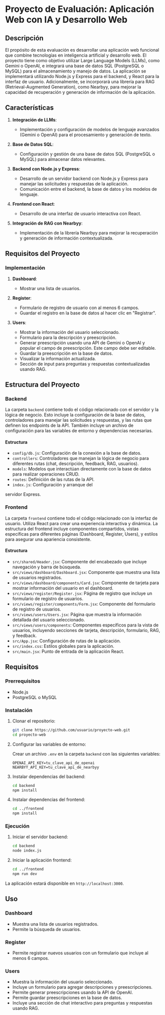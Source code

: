 # Proyecto de Evaluación: Aplicación Web con IA y Desarrollo Web

## Descripción

El propósito de esta evaluación es desarrollar una aplicación web funcional que combine tecnologías en inteligencia artificial y desarrollo web. El proyecto tiene como objetivo utilizar Large Language Models (LLMs), como Gemini o OpenAI, e integrará una base de datos SQL (PostgreSQL o MySQL) para el almacenamiento y manejo de datos. La aplicación se implementará utilizando Node.js y Express para el backend, y React para la interfaz de usuario. Adicionalmente, se incorporará una librería para RAG (Retrieval-Augmented Generation), como Nearbyy, para mejorar la capacidad de recuperación y generación de información de la aplicación.

## Características

1. **Integración de LLMs**:
    - Implementación y configuración de modelos de lenguaje avanzados (Gemini o OpenAI) para el procesamiento y generación de texto.

2. **Base de Datos SQL**:
    - Configuración y gestión de una base de datos SQL (PostgreSQL o MySQL) para almacenar datos relevantes.

3. **Backend con Node.js y Express**:
    - Desarrollo de un servidor backend con Node.js y Express para manejar las solicitudes y respuestas de la aplicación.
    - Comunicación entre el backend, la base de datos y los modelos de lenguaje.

4. **Frontend con React**:
    - Desarrollo de una interfaz de usuario interactiva con React.

5. **Integración de RAG con Nearbyy**:
    - Implementación de la librería Nearbyy para mejorar la recuperación y generación de información contextualizada.

## Requisitos del Proyecto

### Implementación

1. **Dashboard**:
    - Mostrar una lista de usuarios.

2. **Register**:
    - Formulario de registro de usuario con al menos 6 campos.
    - Guardar el registro en la base de datos al hacer clic en "Registrar".

3. **Users**:
    - Mostrar la información del usuario seleccionado.
    - Formulario para la descripción y preescripción.
    - Generar preescripción usando una API de Gemini o OpenAI y popular el campo de preescripción. Este campo debe ser editable.
    - Guardar la preescripción en la base de datos.
    - Visualizar la información actualizada.
    - Sección de input para preguntas y respuestas contextualizadas usando RAG.

## Estructura del Proyecto

### Backend

La carpeta `backend` contiene todo el código relacionado con el servidor y la lógica de negocio. Esto incluye la configuración de la base de datos, controladores para manejar las solicitudes y respuestas, y las rutas que definen los endpoints de la API. También incluye un archivo de configuración para las variables de entorno y dependencias necesarias.

#### Estructura

- `config/db.js`: Configuración de la conexión a la base de datos.
- `controllers`: Controladores que manejan la lógica de negocio para diferentes rutas (chat, descripción, feedback, RAG, usuarios).
- `models`: Modelos que interactúan directamente con la base de datos para realizar operaciones CRUD.
- `routes`: Definición de las rutas de la API.
- `index.js`: Configuración y arranque del

servidor Express.

### Frontend

La carpeta `frontend` contiene todo el código relacionado con la interfaz de usuario. Utiliza React para crear una experiencia interactiva y dinámica. La estructura del frontend incluye componentes compartidos, vistas específicas para diferentes páginas (Dashboard, Register, Users), y estilos para asegurar una apariencia consistente.

#### Estructura

- `src/shared/Header.jsx`: Componente del encabezado que incluye navegación y barra de búsqueda.
- `src/views/dashboard/Dashboard.jsx`: Componente que muestra una lista de usuarios registrados.
- `src/views/dashboard/components/Card.jsx`: Componente de tarjeta para mostrar información del usuario en el dashboard.
- `src/views/register/Register.jsx`: Página de registro que incluye un formulario de registro de usuarios.
- `src/views/register/components/Form.jsx`: Componente del formulario de registro de usuarios.
- `src/views/users/Users.jsx`: Página que muestra la información detallada del usuario seleccionado.
- `src/views/users/components`: Componentes específicos para la vista de usuarios, incluyendo secciones de tarjeta, descripción, formulario, RAG, y feedback.
- `src/App.jsx`: Configuración de rutas de la aplicación.
- `src/index.css`: Estilos globales para la aplicación.
- `src/main.jsx`: Punto de entrada de la aplicación React.

## Requisitos

### Prerrequisitos

- Node.js
- PostgreSQL o MySQL

### Instalación

1. Clonar el repositorio:

    ```sh
    git clone https://github.com/usuario/proyecto-web.git
    cd proyecto-web
    ```

2. Configurar las variables de entorno:

    Crear un archivo `.env` en la carpeta `backend` con las siguientes variables:

    ```env
    OPENAI_API_KEY=tu_clave_api_de_openai
    NEARBYY_API_KEY=tu_clave_api_de_nearbyy
    ```

3. Instalar dependencias del backend:

    ```sh
    cd backend
    npm install
    ```

4. Instalar dependencias del frontend:

    ```sh
    cd ../frontend
    npm install
    ```

### Ejecución

1. Iniciar el servidor backend:

    ```sh
    cd backend
    node index.js
    ```

2. Iniciar la aplicación frontend:

    ```sh
    cd ../frontend
    npm run dev
    ```

La aplicación estará disponible en `http://localhost:3000`.

## Uso

### Dashboard

- Muestra una lista de usuarios registrados.
- Permite la búsqueda de usuarios.

### Register

- Permite registrar nuevos usuarios con un formulario que incluye al menos 6 campos.

### Users

- Muestra la información del usuario seleccionado.
- Incluye un formulario para agregar descripciones y preescripciones.
- Permite generar preescripciones usando la API de OpenAI.
- Permite guardar preescripciones en la base de datos.
- Incluye una sección de chat interactivo para preguntas y respuestas usando RAG.
